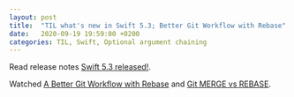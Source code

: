 ```yaml
---
layout: post
title:  "TIL what's new in Swift 5.3; Better Git Workflow with Rebase"
date:   2020-09-19 19:59:00 +0200
categories: TIL, Swift, Optional argument chaining
---
```

Read release notes [Swift 5.3 released!](https://swift.org/blog/swift-5-3-released/).

Watched [A Better Git Workflow with Rebase](https://www.youtube.com/watch?v=f1wnYdLEpgI) and [Git MERGE vs REBASE](https://www.youtube.com/watch?v=CRlGDDprdOQ).

